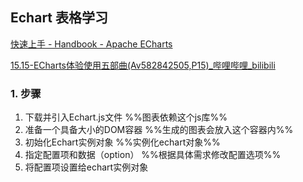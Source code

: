## Echart 表格学习

[快速上手 - Handbook - Apache ECharts](https://echarts.apache.org/handbook/zh/get-started/)

[15.15-ECharts体验使用五部曲(Av582842505,P15)_哔哩哔哩_bilibili](https://www.bilibili.com/video/BV1ap4y1q7JV?p=15&spm_id_from=pageDriver&vd_source=9ff9288661d168a184d858583892913c)

### 1. 步骤

1. 下载并引入Echart.js文件 %%图表依赖这个js库%%
2. 准备一个具备大小的DOM容器  %%生成的图表会放入这个容器内%%
3. 初始化Echart实例对象 %%实例化echart对象%%
4. 指定配置项和数据（option） %%根据具体需求修改配置选项%%
5. 将配置项设置给echart实例对象 

